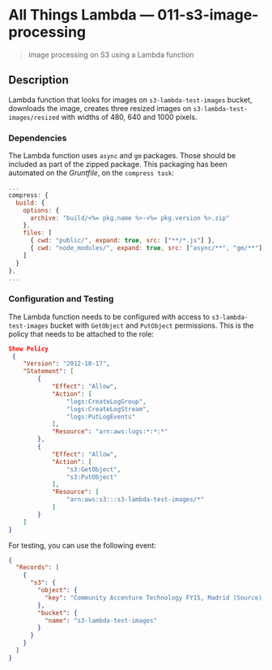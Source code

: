# All Things Lambda &mdash; 011-s3-image-processing
> image processing on S3 using a Lambda function

## Description
Lambda function that looks for images on `s3-lambda-test-images` bucket, downloads the image, creates three resized images on `s3-lambda-test-images/resized` with widths of 480, 640 and 1000 pixels.


### Dependencies
The Lambda function uses `async` and `gm` packages. Those should be included as part of the zipped package.
This packaging has been automated on the *Gruntfile*, on the `compress task`:
```JavaScript
...
compress: {
  build: {
    options: {
      archive: "build/<%= pkg.name %>-<%= pkg.version %>.zip"
    },
    files: [
      { cwd: "public/", expand: true, src: ["**/*.js"] },
      { cwd: "node_modules/", expand: true, src: ["async/**", "gm/**"], dest: "node_modules" },
    ]
  }
},
...
```

### Configuration and Testing
The Lambda function needs to be configured with access to `s3-lambda-test-images` bucket with `GetObject` and `PutObject` permissions.
This is the policy that needs to be attached to the role:
```JSON
Show Policy
 {
    "Version": "2012-10-17",
    "Statement": [
        {
            "Effect": "Allow",
            "Action": [
                "logs:CreateLogGroup",
                "logs:CreateLogStream",
                "logs:PutLogEvents"
            ],
            "Resource": "arn:aws:logs:*:*:*"
        },
        {
            "Effect": "Allow",
            "Action": [
                "s3:GetObject",
                "s3:PutObject"
            ],
            "Resource": [
                "arn:aws:s3:::s3-lambda-test-images/*"
            ]
        }
    ]
}
```

For testing, you can use the following event:
```JSON
{
  "Records": [
    {
      "s3": {
        "object": {
          "key": "Community Accenture Technology FY15, Madrid (Source).mp4_snapshot_00.17_[2015.07.02_13.52.48].jpg"
        },
        "bucket": {
          "name": "s3-lambda-test-images"
        }
      }
    }
  ]
}
```
